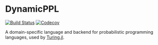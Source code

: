 # DynamicPPL

[![Build Status](https://travis-ci.com/TuringLang/DynamicPPL.jl.svg?branch=master)](https://travis-ci.com/TuringLang/DynamicPPL.jl)
[![Codecov](https://codecov.io/gh/TuringLang/DynamicPPL.jl/branch/master/graph/badge.svg)](https://codecov.io/gh/TuringLang/DynamicPPL.jl)

A domain-specific language and backend for probabilistic programming languages, used by [Turing.jl](https://github.com/TuringLang/Turing.jl).
